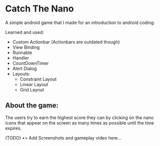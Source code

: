 # Catch The Nano

A simple android game that I made for an introduction to android coding.

Learned and used:
* Custom Actionbar (Actionbars are outdated though)
* View Binding
* Runnable
* Handler
* CountDownTimer
* Alert Dialog
* Layouts:
  - Constraint Layout
  - Linear Layout
  - Grid Layout


## About the game:

The users try to earn the highest score they can by clicking on the nano icons that appear on the screen as many times as possible until the time expires.

(TODO) •> Add Screenshots and gameplay video here...
